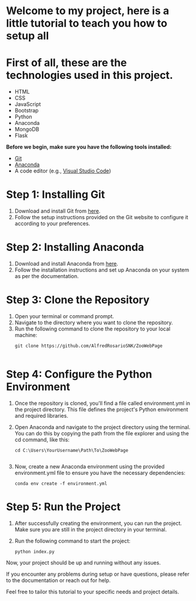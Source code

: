 # Welcome to my project, here is a little tutorial to teach you how to setup all

# First of all, these are the technologies used in this project.

- HTML
- CSS
- JavaScript
- Bootstrap
- Python
- Anaconda
- MongoDB
- Flask

**Before we begin, make sure you have the following tools installed:**

- [Git](https://git-scm.com/downloads)
- [Anaconda](https://www.anaconda.com/)
- A code editor (e.g., [Visual Studio Code](https://code.visualstudio.com/))

# Step 1: Installing Git
1. Download and install Git from [here](https://git-scm.com/downloads).
2. Follow the setup instructions provided on the Git website to configure it according to your preferences.

# Step 2: Installing Anaconda
1. Download and install Anaconda from [here](https://www.anaconda.com/).
2. Follow the installation instructions and set up Anaconda on your system as per the documentation.

# Step 3: Clone the Repository
1. Open your terminal or command prompt.
2. Navigate to the directory where you want to clone the repository.
3. Run the following command to clone the repository to your local machine:
   ```shell
   git clone https://github.com/AlfredRosarioSNK/ZooWebPage


# Step 4: Configure the Python Environment
 1. Once the repository is cloned, you'll find a file called environment.yml in the project directory. This file defines the project's Python environment and required libraries.

 2. Open Anaconda and navigate to the project directory using the terminal. You can do this by copying the path from the file explorer and using the cd command, like this:
    
    ```shell
    cd C:\Users\YourUsername\Path\To\ZooWebPage
 
 3. Now, create a new Anaconda environment using the provided environment.yml file to ensure you have the necessary dependencies:
    
    ```shell
    conda env create -f environment.yml

# Step 5: Run the Project

1. After successfully creating the environment, you can run the project. Make sure you are still in the project directory in your terminal.
2. Run the following command to start the project:
    
    ```shell
    python index.py

Now, your project should be up and running without any issues.

If you encounter any problems during setup or have questions, please refer to the documentation or reach out for help.

Feel free to tailor this tutorial to your specific needs and project details.